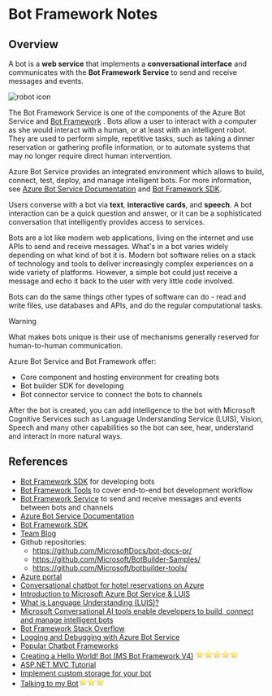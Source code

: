 # Bot Framework Notes

## Overview

A bot is a **web service** that implements a **conversational interface** and communicates with the **Bot Framework Service** to send and receive messages and events.

![robot icon](../Media/miscellanea/robot.PNG)

The Bot Framework Service is one of the components of the Azure Bot Service and [Bot Framework](https://dev.botframework.com/) .
Bots allow a user to interact with a computer as she would interact with a human, or at least with an intelligent robot. They are used to perform simple, repetitive tasks, such as taking a dinner reservation or gathering profile information, or to automate systems that may no longer require direct human intervention. 

Azure Bot Service provides an integrated environment which allows to build, connect, test, deploy, and manage intelligent bots.
For more information, see [Azure Bot Service Documentation]((https://docs.microsoft.com/en-us/azure/bot-service/?view=azure-bot-service-4.0)) and [Bot Framework SDK](https://docs.microsoft.com/en-us/azure/bot-service/dotnet/bot-builder-dotnet-overview?view=azure-bot-service-3.0).

Users converse with a bot via **text**, **interactive cards**, and **speech**. A bot interaction can be a quick question and answer, or it can be a sophisticated conversation that intelligently provides access to services.

Bots are a lot like modern web applications, living on the internet and use APIs to send and receive messages. What's in a bot varies widely depending on what kind of bot it is. Modern bot software relies on a stack of technology and tools to deliver increasingly complex experiences on a wide variety of platforms. However, a simple bot could just receive a message and echo it back to the user with very little code involved.

Bots can do the same things other types of software can do - read and write files, use databases and APIs, and do the regular computational tasks. 

> [!WARNING]
> What makes bots unique is their use of mechanisms generally reserved for human-to-human communication.

Azure Bot Service and Bot Framework offer:

- Core component and hosting environment for creating bots
- Bot builder SDK for developing
- Bot connector service to connect the bots to channels

After the bot is created, you can add intelligence to the bot with Microsoft Cognitive Services such as Language Understanding Service (LUIS), Vision, Speech and many other capabilities so the bot can see, hear, understand and interact in more natural ways.

## References

- [Bot Framework SDK](https://docs.microsoft.com/en-us/azure/bot-service/dotnet/bot-builder-dotnet-overview?view=azure-bot-service-3.0) for developing bots
- [Bot Framework Tools](https://github.com/Microsoft/botbuilder-tools) to cover end-to-end bot development workflow
- [Bot Framework Service](https://docs.microsoft.com/en-us/azure/bot-service/bot-service-overview-introduction?view=azure-bot-service-4.0) to send and receive messages and events between bots and channels
- [Azure Bot Service Documentation](https://docs.microsoft.com/en-us/azure/bot-service/?view=azure-bot-service-4.0)
- [Bot Framework SDK](https://docs.microsoft.com/en-us/azure/bot-service/dotnet/bot-builder-dotnet-overview?view=azure-bot-service-3.0)
- [Team Blog](https://dev.botframework.com/)
- Github repositories:
  - https://github.com/MicrosoftDocs/bot-docs-pr/
  - https://github.com/Microsoft/BotBuilder-Samples/
  - https://github.com/Microsoft/botbuilder-tools/
- [Azure portal](https://ms.portal.azure.com/#home)
- [Conversational chatbot for hotel reservations on Azure](https://docs.microsoft.com/en-us/azure/architecture/example-scenario/ai/commerce-chatbot)
- [Introduction to Microsoft Azure Bot Service & LUIS](https://medium.com/@ashish_fagna/introduction-to-microsoft-azure-bot-service-luis-language-understanding-8826d29d013e)
- [What is Language Understanding (LUIS)?](https://docs.microsoft.com/en-us/azure/cognitive-services/luis/what-is-luis)
- [Microsoft Conversational AI tools enable developers to build, connect and manage intelligent bots](https://azure.microsoft.com/en-us/blog/microsoft-conversational-ai-tools-enable-developers-to-build-connect-and-manage-intelligent-bots/)
- [Bot Framework Stack Overflow](https://stackoverflow.com/questions/tagged/botframework)
- [Logging and Debugging with Azure Bot Service](https://azure.github.io/learnAnalytics-AdvancedFeaturesforMicrosoftBotFramework/lab01-logging_chat_conversations/0_README.html)
- [Popular Chatbot Frameworks](https://discover.bot/bot-talk/beginners-guide-bots/popular-chatbot-frameworks/?ref=GADW-cpc-y2fxvw5g&pk_campaign=GADW-Search)
- [Creating a Hello World! Bot (MS Bot Framework V4)](http://aihelpwebsite.com/Blog/EntryId/1030/Creating-a-Hello-World-Bot-MS-Bot-Framework-V4-Preview-Edition) ![star](../Media/Generic/star.png)![star](../Media/Generic/star.png)![star](../Media/Generic/star.png)![star](../Media/Generic/star.png)![star](../Media/Generic/star.png)
- [ASP.NET MVC Tutorial](https://www.tutorialspoint.com/asp.net_mvc/index.htm)
- [Implement custom storage for your bot](https://docs.microsoft.com/en-us/azure/bot-service/bot-builder-custom-storage?view=azure-bot-service-4.0)
- [Talking to my Bot](https://github.com/Microsoft/ailab/tree/master/BuildAnIntelligentBot)![star](../Media/Generic/star.png)![star](../Media/Generic/star.png)![star](../Media/Generic/star.png)
